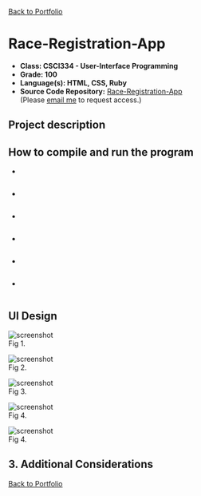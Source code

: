 [Back to Portfolio](./)

Race-Registration-App
===============

-   **Class: CSCI334 - User-Interface Programming** 
-   **Grade: 100** 
-   **Language(s): HTML, CSS, Ruby** 
-   **Source Code Repository:** [Race-Registration-App](https://github.com/Sanchez-RickC137/Race_Registration_App)  
    (Please [email me](mailto:jrpike@csustudent.net?subject=GitHub%20Access) to request access.)

## Project description

## How to compile and run the program

- 
```bash

```

- 
```bash

```

- 
```bash

```

- 
```bash

```

- 
```bash

```

- 
```bash

```

## UI Design


![screenshot]()  
Fig 1. 

![screenshot]()  
Fig 2.

![screenshot]()  
Fig 3. 

![screenshot]()  
Fig 4.

![screenshot]()  
Fig 4. 

## 3. Additional Considerations


[Back to Portfolio](./)
